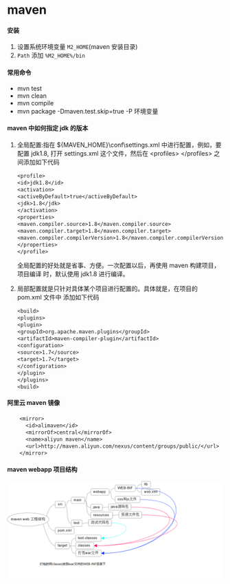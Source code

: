 # maven

#### 安装

1. 设置系统环境变量 `M2_HOME`(maven 安装目录)
2. `Path` 添加 `%M2_HOME%/bin`

#### 常用命令

- mvn test
- mvn clean
- mvn compile
- mvn package -Dmaven.test.skip=true -P 环境变量

#### maven 中如何指定 jdk 的版本

1. 全局配置:指在 \${MAVEN_HOME}\conf\settings.xml 中进行配置，例如，要配置 jdk1.8, 打开 settings.xml 这个文件，然后在 \<profiles> \</profiles> 之间添加如下代码

   ```
   <profile>
   <id>jdk1.8</id>
   <activation>
   <activeByDefault>true</activeByDefault>
   <jdk>1.8</jdk>
   </activation>
   <properties>
   <maven.compiler.source>1.8</maven.compiler.source>
   <maven.compiler.target>1.8</maven.compiler.target>
   <maven.compiler.compilerVersion>1.8</maven.compiler.compilerVersion>
   </properties>
   </profile>
   ```

   全局配置的好处就是省事、方便。一次配置以后，再使用 maven 构建项目，项目编译
   时，默认使用 jdk1.8 进行编译。

2. 局部配置就是只针对具体某个项目进行配置的。具体就是，在项目的 pom.xml 文件中
   添加如下代码

   ```
   <build>
   <plugins>
   <plugin>
   <groupId>org.apache.maven.plugins</groupId>
   <artifactId>maven-compiler-plugin</artifactId>
   <configuration>
   <source>1.7</source>
   <target>1.7</target>
   </configuration>
   </plugin>
   </plugins>
   <build>
   ```

#### 阿里云 maven 镜像

```
    <mirror>
      <id>alimaven</id>
      <mirrorOf>central</mirrorOf>
      <name>aliyun maven</name>
      <url>http://maven.aliyun.com/nexus/content/groups/public/</url>
    </mirror>
```

#### maven webapp 项目结构

![maven webapp 项目结构](images/maven-web.png)
